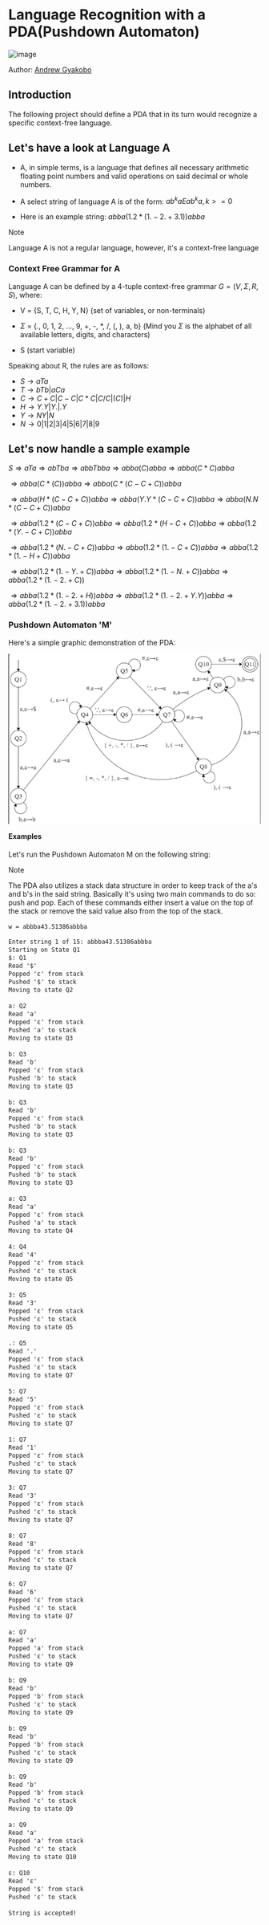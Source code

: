 # Language Recognition with a PDA(Pushdown Automaton)

![image](https://img.shields.io/badge/Python-FFD43B?style=for-the-badge&logo=python&logoColor=blue)

Author: [Andrew Gyakobo](https://github.com/Gyakobo)

## Introduction
The following project should define a PDA that in its turn would recognize a specific context-free language.

## Let's have a look at Language A
* A, in simple terms, is a language that defines all necessary arithmetic floating point numbers and valid operations on said decimal or whole numbers. 

* A select string of language A is of the form: 
  $ab^kaEab^ka, k>=0$

* Here is an example string: $abba(1.2*(1.-2.+3.1))abba$

>[!Note] 
>Language A is not a regular language, however, it's a context-free language

### Context Free Grammar for A

Language A can be defined by a 4-tuple context-free grammar $G = (V, \Sigma, R, S)$, where:

* V = {S, T, C, H, Y, N} (set of variables, or non-terminals)

* $\Sigma$ = {., 0, 1, 2, ..., 9, +, -, *, /, (, ), a, b} (Mind you $\Sigma$ is the alphabet of all available letters, digits, and characters)

* S (start variable)

Speaking about R, the rules are as follows:

* $S \rightarrow aTa$
* $T \rightarrow bTb|aCa$
* $C \rightarrow C+C|C-C|C*C|C/C|(C)|H$
* $H \rightarrow Y.Y|Y.|.Y$ 
* $Y \rightarrow NY|N$
* $N \rightarrow 0|1|2|3|4|5|6|7|8|9$

## Let's now handle a sample example
$S \Rightarrow aTa \Rightarrow abTba \Rightarrow abbTbba \Rightarrow abba(C)abba \Rightarrow abba(C * C)abba$

$\Rightarrow abba(C* (C))abba \Rightarrow abba(C * (C-C+C))abba$

$\Rightarrow abba(H * (C-C+C))abba \Rightarrow abba(Y.Y * (C-C+C))abba \Rightarrow abba(N.N * (C-C+C))abba$

$\Rightarrow abba(1.2*(C-C+C))abba \Rightarrow abba(1.2*(H-C+C))abba \Rightarrow abba(1.2 * (Y.-C+C))abba$

$\Rightarrow abba(1.2*(N.-C+C))abba \Rightarrow abba(1.2*(1.-C+C))abba \Rightarrow abba(1.2 * (1. - H + C))abba$

$\Rightarrow abba(1.2 * (1. - Y. + C))abba \Rightarrow abba(1.2 * (1. - N. + C))abba \Rightarrow abba(1.2 * (1. - 2. + C))$

$\Rightarrow abba(1.2 * (1. - 2. + H))abba \Rightarrow abba(1.2 * (1. - 2. + Y.Y))abba \Rightarrow abba(1.2 * (1. - 2. + 3.1))abba$

### Pushdown Automaton 'M'

Here's a simple graphic demonstration of the PDA:

<img src="assets/PDF_img.png" style="float: left; margin-bottom: 1rem;">

#### Examples

Let's run the Pushdown Automaton M on the following string: 

>[!Note] 
>The PDA also utilizes a stack data structure in order to keep track of the a's and b's in the said string. Basically it's using two main commands to do so: push and pop. Each of these commands either insert a value on the top of the stack or remove the said value also from the top of the stack. 

```
w = abbba43.51386abbba
```

```
Enter string 1 of 15: abbba43.51386abbba
Starting on State Q1
$: Q1
Read '$'
Popped 'ε' from stack
Pushed '$' to stack
Moving to state Q2

a: Q2
Read 'a'
Popped 'ε' from stack
Pushed 'a' to stack
Moving to state Q3

b: Q3
Read 'b'
Popped 'ε' from stack
Pushed 'b' to stack
Moving to state Q3

b: Q3
Read 'b'
Popped 'ε' from stack
Pushed 'b' to stack
Moving to state Q3

b: Q3
Read 'b'
Popped 'ε' from stack
Pushed 'b' to stack
Moving to state Q3

a: Q3
Read 'a'
Popped 'ε' from stack
Pushed 'a' to stack
Moving to state Q4

4: Q4
Read '4'
Popped 'ε' from stack
Pushed 'ε' to stack
Moving to state Q5

3: Q5
Read '3'
Popped 'ε' from stack
Pushed 'ε' to stack
Moving to state Q5

.: Q5
Read '.'
Popped 'ε' from stack
Pushed 'ε' to stack
Moving to state Q7

5: Q7
Read '5'
Popped 'ε' from stack
Pushed 'ε' to stack
Moving to state Q7

1: Q7
Read '1'
Popped 'ε' from stack
Pushed 'ε' to stack
Moving to state Q7

3: Q7
Read '3'
Popped 'ε' from stack
Pushed 'ε' to stack
Moving to state Q7

8: Q7
Read '8'
Popped 'ε' from stack
Pushed 'ε' to stack
Moving to state Q7

6: Q7
Read '6'
Popped 'ε' from stack
Pushed 'ε' to stack
Moving to state Q7

a: Q7
Read 'a'
Popped 'a' from stack
Pushed 'ε' to stack
Moving to state Q9

b: Q9
Read 'b'
Popped 'b' from stack
Pushed 'ε' to stack
Moving to state Q9

b: Q9
Read 'b'
Popped 'b' from stack
Pushed 'ε' to stack
Moving to state Q9

b: Q9
Read 'b'
Popped 'b' from stack
Pushed 'ε' to stack
Moving to state Q9

a: Q9
Read 'a'
Popped 'a' from stack
Pushed 'ε' to stack
Moving to state Q10

ε: Q10
Read 'ε'
Popped '$' from stack
Pushed 'ε' to stack

String is accepted!
```
